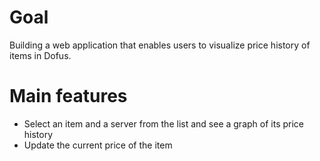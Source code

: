 # Goal

Building a web application that enables users to visualize price history of items in Dofus.

# Main features

- Select an item and a server from the list and see a graph of its price history
- Update the current price of the item
